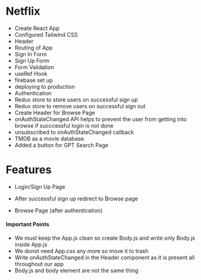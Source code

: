 # Netflix


- Create React App
- Configured Tailwind CSS
- Header
- Routing of App
- Sign In Form
- Sign Up Form
- Form Validation 
- useRef Hook
- firebase set up
- deploying to production 
- Authentication 
- Redux store to store users on successful sign up 
- Redux store to remove users on successful sign out 
- Create Header for Browse Page
-  onAuthStateChanged API helps to prevent the user from getting into browse if succcessful login is not done
- unsubscribed to onAuthStateChanged callback
- TMDB as a movie database 
- Added a button for GPT Search Page


# Features
- Login/Sign Up Page
- After successful sign up redirect to Browse page

- Browse Page (after authentication)

#### Important Points
- We must keep the App.js clean so create Body.js and write only Body.js inside App.js
- We donot need App.css any more so move it to trash
- Write onAuthStateChanged in the Header component as it is present all throughout our app
- Body.js and body element are not the same thing
